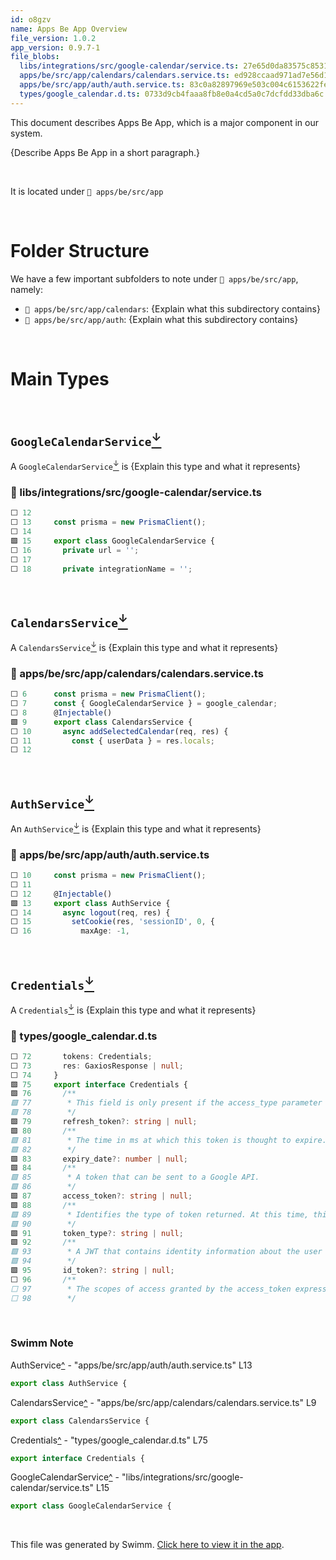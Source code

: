 ```yaml
---
id: o8gzv
name: Apps Be App Overview
file_version: 1.0.2
app_version: 0.9.7-1
file_blobs:
  libs/integrations/src/google-calendar/service.ts: 27e65d0da83575c853194569ae7d68a307c431fe
  apps/be/src/app/calendars/calendars.service.ts: ed928ccaad971ad7e56d18053c5d5feec61f3e45
  apps/be/src/app/auth/auth.service.ts: 83c0a82897969e503c004c6153622feb8c2c3f55
  types/google_calendar.d.ts: 0733d9cb4faaa8fb8e0a4cd5a0c7dcfdd33dba6c
---
```


This document describes Apps Be App, which is a major component in our system.

{Describe Apps Be App in a short paragraph.}

<br/>

It is located under `📄 apps/be/src/app`

<br/>

# Folder Structure
We have a few important subfolders to note under `📄 apps/be/src/app`, namely:

- `📄 apps/be/src/app/calendars`: {Explain what this subdirectory contains}
- `📄 apps/be/src/app/auth`: {Explain what this subdirectory contains}

<br/>

# Main Types

<br/>

## `GoogleCalendarService`[<sup id="1duu8r">↓</sup>](#f-1duu8r)
A `GoogleCalendarService`[<sup id="1duu8r">↓</sup>](#f-1duu8r) is {Explain this type and what it represents}
<!-- NOTE-swimm-snippet: the lines below link your snippet to Swimm -->
### 📄 libs/integrations/src/google-calendar/service.ts
```typescript
⬜ 12     
⬜ 13     const prisma = new PrismaClient();
⬜ 14     
🟩 15     export class GoogleCalendarService {
⬜ 16       private url = '';
⬜ 17     
⬜ 18       private integrationName = '';
```

<br/>

## `CalendarsService`[<sup id="2lrb9u">↓</sup>](#f-2lrb9u)
A `CalendarsService`[<sup id="2lrb9u">↓</sup>](#f-2lrb9u) is {Explain this type and what it represents}
<!-- NOTE-swimm-snippet: the lines below link your snippet to Swimm -->
### 📄 apps/be/src/app/calendars/calendars.service.ts
```typescript
⬜ 6      const prisma = new PrismaClient();
⬜ 7      const { GoogleCalendarService } = google_calendar;
⬜ 8      @Injectable()
🟩 9      export class CalendarsService {
⬜ 10       async addSelectedCalendar(req, res) {
⬜ 11         const { userData } = res.locals;
⬜ 12     
```

<br/>

## `AuthService`[<sup id="2f2MDM">↓</sup>](#f-2f2MDM)
An `AuthService`[<sup id="2f2MDM">↓</sup>](#f-2f2MDM) is {Explain this type and what it represents}
<!-- NOTE-swimm-snippet: the lines below link your snippet to Swimm -->
### 📄 apps/be/src/app/auth/auth.service.ts
```typescript
⬜ 10     const prisma = new PrismaClient();
⬜ 11     
⬜ 12     @Injectable()
🟩 13     export class AuthService {
⬜ 14       async logout(req, res) {
⬜ 15         setCookie(res, 'sessionID', 0, {
⬜ 16           maxAge: -1,
```

<br/>

## `Credentials`[<sup id="Z1pTgTF">↓</sup>](#f-Z1pTgTF)
A `Credentials`[<sup id="Z1pTgTF">↓</sup>](#f-Z1pTgTF) is {Explain this type and what it represents}
<!-- NOTE-swimm-snippet: the lines below link your snippet to Swimm -->
### 📄 types/google_calendar.d.ts
```typescript
⬜ 72       tokens: Credentials;
⬜ 73       res: GaxiosResponse | null;
⬜ 74     }
🟩 75     export interface Credentials {
🟩 76       /**
🟩 77        * This field is only present if the access_type parameter was set to offline in the authentication request. For details, see Refresh tokens.
🟩 78        */
🟩 79       refresh_token?: string | null;
🟩 80       /**
🟩 81        * The time in ms at which this token is thought to expire.
🟩 82        */
🟩 83       expiry_date?: number | null;
🟩 84       /**
🟩 85        * A token that can be sent to a Google API.
🟩 86        */
🟩 87       access_token?: string | null;
🟩 88       /**
🟩 89        * Identifies the type of token returned. At this time, this field always has the value Bearer.
🟩 90        */
🟩 91       token_type?: string | null;
🟩 92       /**
🟩 93        * A JWT that contains identity information about the user that is digitally signed by Google.
🟩 94        */
🟩 95       id_token?: string | null;
⬜ 96       /**
⬜ 97        * The scopes of access granted by the access_token expressed as a list of space-delimited, case-sensitive strings.
⬜ 98        */
```

<br/>

<!-- THIS IS AN AUTOGENERATED SECTION. DO NOT EDIT THIS SECTION DIRECTLY -->
### Swimm Note

<span id="f-2f2MDM">AuthService</span>[^](#2f2MDM) - "apps/be/src/app/auth/auth.service.ts" L13
```typescript
export class AuthService {
```

<span id="f-2lrb9u">CalendarsService</span>[^](#2lrb9u) - "apps/be/src/app/calendars/calendars.service.ts" L9
```typescript
export class CalendarsService {
```

<span id="f-Z1pTgTF">Credentials</span>[^](#Z1pTgTF) - "types/google_calendar.d.ts" L75
```typescript
export interface Credentials {
```

<span id="f-1duu8r">GoogleCalendarService</span>[^](#1duu8r) - "libs/integrations/src/google-calendar/service.ts" L15
```typescript
export class GoogleCalendarService {
```

<br/>

This file was generated by Swimm. [Click here to view it in the app](https://app.swimm.io/repos/Z2l0aHViJTNBJTNBc3luY2l0JTNBJTNBdGlrYWxr/docs/o8gzv).